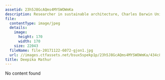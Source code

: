 ```yaml
---
assetid: 23h5J8GcAQms4MYSWOWmKa
description: Researcher in sustainable architecture, Charles Darwin University
file:
  contentType: image/jpeg
  details:
    image:
      height: 170
      width: 170
    size: 22043
  fileName: file-20171122-6072-gjon1.jpg
  url: //images.ctfassets.net/bsux5spekp1p/23h5J8GcAQms4MYSWOWmKa/434c87b5e1879d58101b53d85c75ff41/file-20171122-6072-gjon1.jpg
title: Deepika Mathur
---
```

No content found